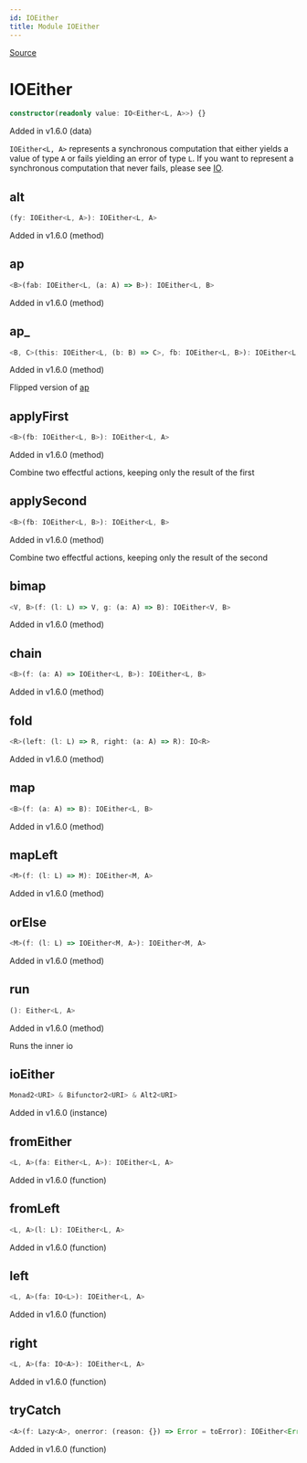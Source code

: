 ```yaml
---
id: IOEither
title: Module IOEither
---
```


[Source](https://github.com/gcanti/fp-ts/blob/master/src/IOEither.ts)

# IOEither

```ts
constructor(readonly value: IO<Either<L, A>>) {}
```

Added in v1.6.0 (data)

`IOEither<L, A>` represents a synchronous computation that either yields a value of type `A` or fails yielding an
error of type `L`. If you want to represent a synchronous computation that never fails, please see [IO](./IO.md).

## alt

```ts
(fy: IOEither<L, A>): IOEither<L, A>
```

Added in v1.6.0 (method)

## ap

```ts
<B>(fab: IOEither<L, (a: A) => B>): IOEither<L, B>
```

Added in v1.6.0 (method)

## ap\_

```ts
<B, C>(this: IOEither<L, (b: B) => C>, fb: IOEither<L, B>): IOEither<L, C>
```

Added in v1.6.0 (method)

Flipped version of [ap](#ap)

## applyFirst

```ts
<B>(fb: IOEither<L, B>): IOEither<L, A>
```

Added in v1.6.0 (method)

Combine two effectful actions, keeping only the result of the first

## applySecond

```ts
<B>(fb: IOEither<L, B>): IOEither<L, B>
```

Added in v1.6.0 (method)

Combine two effectful actions, keeping only the result of the second

## bimap

```ts
<V, B>(f: (l: L) => V, g: (a: A) => B): IOEither<V, B>
```

Added in v1.6.0 (method)

## chain

```ts
<B>(f: (a: A) => IOEither<L, B>): IOEither<L, B>
```

Added in v1.6.0 (method)

## fold

```ts
<R>(left: (l: L) => R, right: (a: A) => R): IO<R>
```

Added in v1.6.0 (method)

## map

```ts
<B>(f: (a: A) => B): IOEither<L, B>
```

Added in v1.6.0 (method)

## mapLeft

```ts
<M>(f: (l: L) => M): IOEither<M, A>
```

Added in v1.6.0 (method)

## orElse

```ts
<M>(f: (l: L) => IOEither<M, A>): IOEither<M, A>
```

Added in v1.6.0 (method)

## run

```ts
(): Either<L, A>
```

Added in v1.6.0 (method)

Runs the inner io

## ioEither

```ts
Monad2<URI> & Bifunctor2<URI> & Alt2<URI>
```

Added in v1.6.0 (instance)

## fromEither

```ts
<L, A>(fa: Either<L, A>): IOEither<L, A>
```

Added in v1.6.0 (function)

## fromLeft

```ts
<L, A>(l: L): IOEither<L, A>
```

Added in v1.6.0 (function)

## left

```ts
<L, A>(fa: IO<L>): IOEither<L, A>
```

Added in v1.6.0 (function)

## right

```ts
<L, A>(fa: IO<A>): IOEither<L, A>
```

Added in v1.6.0 (function)

## tryCatch

```ts
<A>(f: Lazy<A>, onerror: (reason: {}) => Error = toError): IOEither<Error, A>
```

Added in v1.6.0 (function)
